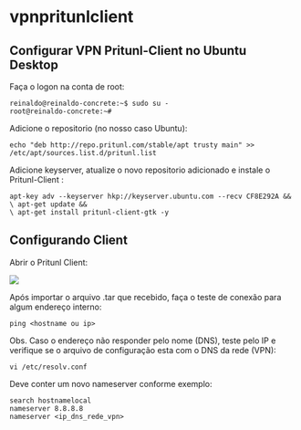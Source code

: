 # vpnpritunlclient

Configurar VPN Pritunl-Client no Ubuntu Desktop 
---

Faça o logon na conta de root:
```shell
reinaldo@reinaldo-concrete:~$ sudo su -
root@reinaldo-concrete:~#
```

Adicione o repositorio (no nosso caso Ubuntu):
```shell
echo "deb http://repo.pritunl.com/stable/apt trusty main" >> /etc/apt/sources.list.d/pritunl.list
```
Adicione keyserver, atualize o novo repositorio adicionado e instale o Pritunl-Client :
```shell
apt-key adv --keyserver hkp://keyserver.ubuntu.com --recv CF8E292A && 
\ apt-get update && 
\ apt-get install pritunl-client-gtk -y
```

Configurando Client
---

Abrir o Pritunl Client:

![](images/01.png)


Após importar o arquivo .tar que recebido, faça o teste de conexão para algum endereço interno:
```
ping <hostname ou ip>
```
Obs. Caso o endereço não responder pelo nome (DNS), teste pelo IP e verifique se o arquivo de configuração esta com o DNS da rede (VPN):
```shell
vi /etc/resolv.conf
```
Deve conter um novo nameserver conforme exemplo:
```shell
search hostnamelocal
nameserver 8.8.8.8 
nameserver <ip_dns_rede_vpn>
```
